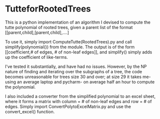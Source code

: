 # TutteforRootedTrees

This is a python implementation of an algorithm I devised to compute the tutte polynomial of rooted trees, given a parent list of the format [[parent,child],[parent,child],....]

To use it, simply import ComputeTutte(RootedTrees).py and call simplify(polynomial()) from the module. The output is of the form [[coefficient,# of edges, # of non-leaf edges]], and simplify() simply adds up the coefficient of like-terms.

I've tested it substantially, and have had no issues. However, by the NP nature of finding and iterating over the subgraphs of a tree, the code becomes unreasonable for trees size 30 and over; at size 29 it takes me- using an average laptop and pycharm- on average half an hour to compute the polynomial.

I also included a converter from the simplified polynomial to an excel sheet, where it forms a matrix with column = # of non-leaf edges and row = # of edges. Simply import ConvertPolytoExcelMatrix.py and use the convert_excel() function.

